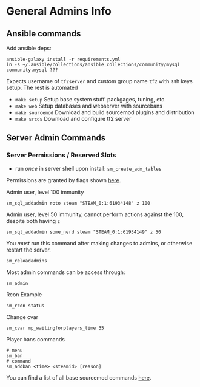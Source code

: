 # General Admins Info

## Ansible commands

Add ansible deps:
    
    ansible-galaxy install -r requirements.yml
    ln -s ~/.ansible/collections/ansible_collections/community/mysql community.mysql ???

Expects username of `tf2server` and custom group name `tf2` with ssh keys setup. The rest is automated

- `make setup` Setup base system stuff. packgages, tuning, etc.
- `make web` Setup databases and webserver with sourcebans
- `make sourcemod` Download and build sourcemod plugins and distribution
- `make srcds` Download and configure tf2 server

## Server Admin Commands

### Server Permissions / Reserved Slots

- run *once* in server shell upon install: `sm_create_adm_tables`

Permissions are granted by flags shown [here](https://wiki.alliedmods.net/Adding_Admins_(SourceMod)). 

Admin user, level 100 immunity

    sm_sql_addadmin roto steam "STEAM_0:1:61934148" z 100

Admin user, level 50 immunity, cannot perform actions against the 100, despite both having `z`

    sm_sql_addadmin some_nerd steam "STEAM_0:1:61934149" z 50

You *must* run this command after making changes to admins, or otherwise restart the server.

    sm_reloadadmins

Most admin commands can be access through:
    
    sm_admin    

Rcon Example
    
    sm_rcon status

Change cvar

    sm_cvar mp_waitingforplayers_time 35 

Player bans commands
    
    # menu
    sm_ban
    # command 
    sm_addban <time> <steamid> [reason]

You can find a list of all base sourcemod commands [here](https://wiki.alliedmods.net/Admin_commands_(sourcemod)).
